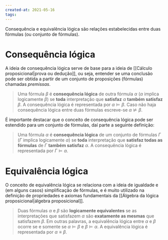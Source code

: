 ```yaml
---
created-at: 2021-05-16
tags:
---
```

Consequência e equivalência lógica são relações estabelecidas entre duas fórmulas (ou conjunto de fórmulas).

# Consequência lógica
A ideia de consequência lógica serve de base para a ideia de [[Cálculo proposicional|prova ou dedução]], ou seja, entender se uma conclusão pode ser obtida a partir de um conjunto de proposições (fórmulas) chamadas *premissas*.

>Uma fórmula $\beta$ é **consequência lógica** de outra fórmula $\alpha$ ($\alpha$ implica logicamente $\beta$) se **toda** interpretação que **satisfaz** $\alpha$ **também satisfaz** $\beta$. A consequência lógica é representada por $\alpha \vDash \beta$. Caso não haja consequência lógica entre duas fórmulas escreve-se $\alpha \nvDash \beta$.

É importante destacar que o conceito de consequência lógica pode ser estendido para um conjunto de fórmulas, daí parte a seguinte definição:

>Uma fórmula $\alpha$ é **consequência lógica** de um conjunto de fórmulas $\Gamma$ ($\Gamma$ implica logicamente $\alpha$) se **toda** interpretação que **satisfaz todas as fórmulas** de $\Gamma$ **também satisfaz** $\alpha$. A consequência lógica é representada por $\Gamma \vDash \alpha$.

# Equivalência lógica
O conceito de equivalência lógica se relaciona com a ideia de igualdade e (em alguns casos) simplificação de fórmulas, e é muito utilizado na definição de propriedades e axiomas fundamentais da [[Álgebra da lógica proposicional|álgebra proposicional]].

>Duas fórmulas $\alpha$ e $\beta$ são **logicamente equivalentes** se as interpretações que satisfazem $\alpha$ são **exatamente as mesmas** que satisfazem $\beta$. Em outras palavras, a equivalência lógica entre $\alpha$ e $\beta$ ocorre se e somente se $\alpha \vDash \beta$ e $\beta \vDash \alpha$. A equivalência lógica é representada por $\alpha \equiv \beta$.